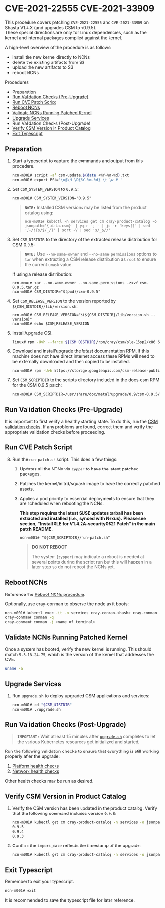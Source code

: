 # CVE-2021-22555 CVE-2021-33909

This procedure covers patching `CVE-2021-22555` and `CVE-2021-33909` on Shasta V1.4.X (and upgrades CSM to v0.9.5).  
These special directions are only for Linux dependencies, such as the kernel and internal packages compiled against the kernel.

A high-level overview of the procedure is as follows:

- install the new kernel directly to NCNs
- delete the existing artifacts from S3
- upload the new artifacts to S3
- reboot NCNs

Procedures:

- [Preparation](#preparation)
- [Run Validation Checks (Pre-Upgrade)](#run-validation-checks-pre-upgrade)
- [Run CVE Patch Script](#run-cve-patch)
- [Reboot NCNs](#reboot-ncns)
- [Validate NCNs Running Patched Kernel](#validate-new-kernel)
- [Upgrade Services](#upgrade-services)
- [Run Validation Checks (Post-Upgrade)](#run-validation-checks-post-upgrade)
- [Verify CSM Version in Product Catalog](#verify-version)
- [Exit Typescript](#exit-typescript)

<a name="preparation"></a>
## Preparation

1. Start a typescript to capture the commands and output from this procedure.
   ```bash
   ncn-m001# script -af csm-update.$(date +%Y-%m-%d).txt
   ncn-m001# export PS1='\u@\H \D{%Y-%m-%d} \t \w # '
   ```

2. Set `CSM_SYSTEM_VERSION` to `0.9.5`:

   ```
   ncn-m001# CSM_SYSTEM_VERSION="0.9.5"
   ```

   > **`NOTE:`** Installed CSM versions may be listed from the product catalog using:
   >
   > ```
   > ncn-m001# kubectl -n services get cm cray-product-catalog -o jsonpath='{.data.csm}' | yq r -j - | jq -r 'keys[]' | sed '/-/!{s/$/_/}' | sort -V | sed 's/_$//'
   > ```

3. Set `CSM_DISTDIR` to the directory of the extracted release distribution for CSM 0.9.5:

   > **`NOTE:`** Use `--no-same-owner` and `--no-same-permissions` options to `tar` when extracting a CSM release 
   > distribution as `root` to ensure the current `umask` value.

   If using a release distribution:
   ```
   ncn-m001# tar --no-same-owner --no-same-permissions -zxvf csm-0.9.5.tar.gz
   ncn-m001# CSM_DISTDIR="$(pwd)/csm-0.9.5"
   ```

4. Set `CSM_RELEASE_VERSION` to the version reported by `${CSM_DISTDIR}/lib/version.sh`:

   ```
   ncn-m001# CSM_RELEASE_VERSION="$(${CSM_DISTDIR}/lib/version.sh --version)"
   ncn-m001# echo $CSM_RELEASE_VERSION
   ```
   
5. Install/upgrade CSI.

   ```bash
   linux# rpm -Uvh --force ${CSM_DISTDIR}/rpm/cray/csm/sle-15sp2/x86_64/cray-site-init-*.x86_64.rpm
   ```

6. Download and install/upgrade the _latest_ documentation RPM. If this machine does not have direct internet access
   these RPMs will need to be externally downloaded and then copied to be installed.

   ```bash
   ncn-m001# rpm -Uvh https://storage.googleapis.com/csm-release-public/shasta-1.4/docs-csm-install/docs-csm-install-latest.noarch.rpm
   ```
   
7. Set `CSM_SCRIPTDIR` to the scripts directory included in the docs-csm RPM for the CSM 0.9.5 patch:

   ```bash
   ncn-m001# CSM_SCRIPTDIR=/usr/share/doc/metal/upgrade/0.9/csm-0.9.5/scripts
   ```

<a name="run-validation-checks-pre-upgrade"></a>
## Run Validation Checks (Pre-Upgrade)

It is important to first verify a healthy starting state. To do this, run the
[CSM validation checks](../../../008-CSM-VALIDATION.md). If any problems are
found, correct them and verify the appropriate validation checks before
proceeding.

<a name="run-cve-patch"></a>
## Run CVE Patch Script

8. Run the `run-patch.sh` script. This does a few things: 
   1. Updates all the NCNs via `zypper` to have the latest patched packages.
   2. Patches the kernel/initrd/squash image to have the correctly patched assets.
   3. Applies a pod priority to essential deployments to ensure that they are scheduled when rebooting the NCNs.
   
      **This step requires the latest SUSE updates tarball has been extracted and installed (i.e., synced with Nexus).**
      **Please see section, "Install SLE for V1.4.2A-security0821 Patch" in the main patch README.**
    
       ```
       ncn-m001# "${CSM_SCRIPTDIR}/run-patch.sh"
       ```
    
       > **DO NOT REBOOT**
       > 
       > The system (`zypper`) may indicate a reboot is needed at several points during the script run but this will 
       > happen in a later step so do not reboot the NCNs yet.


<a name="reboot-ncns"></a>
## Reboot NCNs

Reference the [Reboot NCNs procedure](operations/node_management/Reboot_NCNs.md).

Optionally, use cray-conman to observe the node as it boots:

```bash
ncn-m001# kubectl exec -it -n services cray-conman-<hash> cray-conman -- /bin/bash
cray-conman# conman -q
cray-conman# conman -j <name of terminal>
```


<a name="validate-new-kernel"></a>
## Validate NCNs Running Patched Kernel

Once a system has booted, verify the new kernel is running.  This should match `5.3.18-24.75`, which is the version 
of the kernel that addresses the CVE.

```bash
uname -a
```


<a name="upgrade-services"></a>
## Upgrade Services

1. Run `upgrade.sh` to deploy upgraded CSM applications and services:

   ```bash
   ncn-m001# cd "$CSM_DISTDIR"
   ncn-m001# ./upgrade.sh


<a name="run-validation-checks-post-upgrade"></a>
## Run Validation Checks (Post-Upgrade)

> **`IMPORTANT:`** Wait at least 15 minutes after
> [`upgrade.sh`](#upgrade-services) completes to let the various Kubernetes
> resources get initialized and started.

Run the following validation checks to ensure that everything is still working
properly after the upgrade:

1. [Platform health checks](../../../008-CSM-VALIDATION.md#platform-health-checks)
2. [Network health checks](../../../008-CSM-VALIDATION.md#network-health-checks)

Other health checks may be run as desired.


<a name="verify-version"></a>
## Verify CSM Version in Product Catalog

1. Verify the CSM version has been updated in the product catalog. Verify that the
   following command includes version `0.9.5`:

   ```bash
   ncn-m001# kubectl get cm cray-product-catalog -n services -o jsonpath='{.data.csm}' | yq r -j - | jq -r 'to_entries[] | .key'
   0.9.5
   0.9.4
   0.9.3
   ```

2. Confirm the `import_date` reflects the timestamp of the upgrade:

   ```bash
   ncn-m001# kubectl get cm cray-product-catalog -n services -o jsonpath='{.data.csm}' | yq r  - '"0.9.4".configuration.import_date'
   ```


<a name="exit-typescript"></a>
## Exit Typescript

Remember to exit your typescript.

```bash
ncn-m001# exit
```

It is recommended to save the typescript file for later reference.
